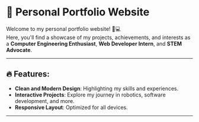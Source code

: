 # 🌟 Personal Portfolio Website  

Welcome to my personal portfolio website! 🎨💻  
Here, you'll find a showcase of my projects, achievements, and interests as a **Computer Engineering Enthusiast**, **Web Developer Intern**, and **STEM Advocate**.

---

## 🔥 Features:  
- **Clean and Modern Design**: Highlighting my skills and experiences.  
- **Interactive Projects**: Explore my journey in robotics, software development, and more.  
- **Responsive Layout**: Optimized for all devices.

---
